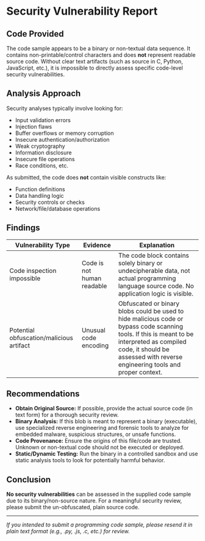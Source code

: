 # Security Vulnerability Report

## Code Provided

The code sample appears to be a binary or non-textual data sequence. It contains non-printable/control characters and does **not** represent readable source code. Without clear text artifacts (such as source in C, Python, JavaScript, etc.), it is impossible to directly assess specific code-level security vulnerabilities.

## Analysis Approach

Security analyses typically involve looking for:
- Input validation errors
- Injection flaws
- Buffer overflows or memory corruption
- Insecure authentication/authorization
- Weak cryptography
- Information disclosure
- Insecure file operations
- Race conditions, etc.

As submitted, the code does **not** contain visible constructs like:
- Function definitions
- Data handling logic
- Security controls or checks
- Network/file/database operations

## Findings

| **Vulnerability Type** | **Evidence** | **Explanation** |
|------------------------|--------------|-----------------|
| Code inspection impossible | Code is not human readable | The code block contains solely binary or undecipherable data, not actual programming language source code. No application logic is visible. |
| Potential obfuscation/malicious artifact | Unusual code encoding | Obfuscated or binary blobs could be used to hide malicious code or bypass code scanning tools. If this is meant to be interpreted as compiled code, it should be assessed with reverse engineering tools and proper context. |

## Recommendations

- **Obtain Original Source:** If possible, provide the actual source code (in text form) for a thorough security review.
- **Binary Analysis:** If this blob is meant to represent a binary (executable), use specialized reverse engineering and forensic tools to analyze for embedded malware, suspicious structures, or unsafe functions.
- **Code Provenance:** Ensure the origins of this file/code are trusted. Unknown or non-textual code should not be executed or deployed.
- **Static/Dynamic Testing:** Run the binary in a controlled sandbox and use static analysis tools to look for potentially harmful behavior.

## Conclusion

**No security vulnerabilities** can be assessed in the supplied code sample due to its binary/non-source nature. For a meaningful security review, please submit the un-obfuscated, plain source code.

---

*If you intended to submit a programming code sample, please resend it in plain text format (e.g., .py, .js, .c, etc.) for review.*